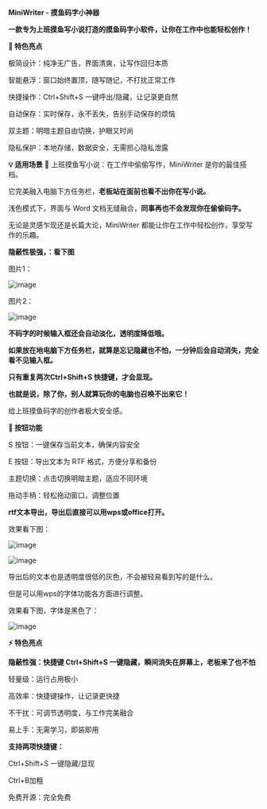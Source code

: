**MiniWriter - 摸鱼码字小神器**

**一款专为上班摸鱼写小说打造的摸鱼码字小软件，让你在工作中也能轻松创作！**

**🌟 特色亮点**

极简设计：纯净无广告，界面清爽，让写作回归本质

智能悬浮：窗口始终置顶，随写随记，不打扰正常工作

快捷操作：Ctrl+Shift+S 一键呼出/隐藏，让记录更自然

自动保存：实时保存，永不丢失，告别手动保存的烦恼

双主题：明暗主题自由切换，护眼又时尚

隐私保护：本地存储，数据安全，无需担心隐私泄露

**💡 适用场景**
📝 上班摸鱼写小说：在工作中偷偷写作，MiniWriter 是你的最佳搭档。

它完美融入电脑下方任务栏，**老板站在面前也看不出你在写小说。**

浅色模式下，界面与 Word 文档无缝融合，**同事再也不会发现你在偷偷码字。**

无论是灵感乍现还是长篇大论，MiniWriter 都能让你在工作中轻松创作，享受写作的乐趣。

**隐蔽性极强，：看下图**

图片1：

![image](https://github.com/user-attachments/assets/5d6bb0ea-fa6e-4a96-832d-0dedda5af469)

图片2：

![image](https://github.com/user-attachments/assets/40f61d9f-576f-47f7-9d56-78194c5c4809)


**不码字的时候输入框还会自动淡化，透明度降低哦。**

**如果放在地电脑下方任务栏，就算是忘记隐藏也不怕，一分钟后会自动消失，完全看不见输入框。**

**只有重复两次Ctrl+Shift+S 快捷键，才会显现。**

**也就是说，除了你，别人就算玩你的电脑也召唤不出来它！**

给上班摸鱼码字的创作者极大安全感。


**🔘 按钮功能**

S 按钮：一键保存当前文本，确保内容安全

E 按钮：导出文本为 RTF 格式，方便分享和备份

主题切换：点击切换明暗主题，适应不同环境

拖动手柄：轻松拖动窗口，调整位置

**rtf文本导出，导出后直接可以用wps或office打开。**

效果看下图：

![image](https://github.com/user-attachments/assets/d32a3a5a-56fd-4acf-a4b0-e95b0de6648b)

![image](https://github.com/user-attachments/assets/3585f9aa-cfd7-467b-98d0-f86520948003)

导出后的文本也是透明度很低的灰色，不会被轻易看到写的是什么。

但是可以用wps的字体功能各方面进行调整。

效果看下图，字体是黑色了：

![image](https://github.com/user-attachments/assets/ff466e73-1802-42e9-834e-6d6b369f801c)



**⚡ 特色亮点**

**隐蔽性强：快捷键 Ctrl+Shift+S 一键隐藏，瞬间消失在屏幕上，老板来了也不怕**

轻量级：运行占用极小

高效率：快捷键操作，让记录更快捷

不干扰：可调节透明度，与工作完美融合

易上手：无需学习，即装即用


**支持两项快捷键：**

Ctrl+Shift+S 一键隐藏/显现

Ctrl+B加粗

免费开源：完全免费



